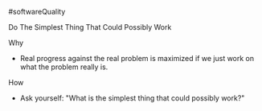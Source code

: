 #softwareQuality 

Do The Simplest Thing That Could Possibly Work

Why
-   Real progress against the real problem is maximized if we just work on what the problem really is.

How
-   Ask yourself: "What is the simplest thing that could possibly work?"